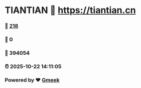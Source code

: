 # TIANTIAN :link: https://tiantian.cn 
### :page_facing_up: [218](https://tiantian.cn/tag.html) 
### :speech_balloon: 0 
### :hibiscus: 394054 
### :alarm_clock: 2025-10-22 14:11:05 
### Powered by :heart: [Gmeek](https://github.com/Meekdai/Gmeek)
